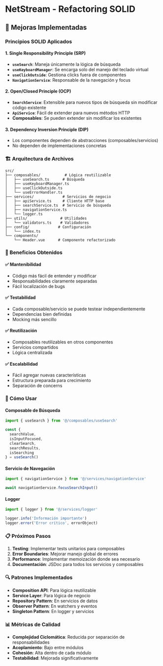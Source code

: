 # NetStream - Refactoring SOLID

## 🎯 Mejoras Implementadas

### Principios SOLID Aplicados

#### 1. **Single Responsibility Principle (SRP)**
- **`useSearch`**: Maneja únicamente la lógica de búsqueda
- **`useKeyboardManager`**: Se encarga solo del manejo del teclado virtual
- **`useClickOutside`**: Gestiona clicks fuera de componentes
- **`NavigationService`**: Responsable de la navegación y focus

#### 2. **Open/Closed Principle (OCP)**
- **`SearchService`**: Extensible para nuevos tipos de búsqueda sin modificar código existente
- **`ApiService`**: Fácil de extender para nuevos métodos HTTP
- **Composables**: Se pueden extender sin modificar los existentes

#### 3. **Dependency Inversion Principle (DIP)**
- Los componentes dependen de abstracciones (composables/servicios)
- No dependen de implementaciones concretas

### 🏗️ Arquitectura de Archivos

```
src/
├── composables/           # Lógica reutilizable
│   ├── useSearch.ts      # Búsqueda
│   ├── useKeyboardManager.ts
│   ├── useClickOutside.ts
│   └── useErrorHandler.ts
├── services/             # Servicios de negocio
│   ├── apiService.ts     # Cliente HTTP base
│   ├── searchService.ts  # Servicio de búsqueda
│   ├── navigationService.ts
│   └── logger.ts
├── utils/               # Utilidades
│   └── validators.ts    # Validadores
├── config/             # Configuración
│   └── index.ts
└── components/
    └── Header.vue      # Componente refactorizado
```

### 🔧 Beneficios Obtenidos

#### ✅ **Mantenibilidad**
- Código más fácil de entender y modificar
- Responsabilidades claramente separadas
- Fácil localización de bugs

#### ✅ **Testabilidad**
- Cada composable/servicio se puede testear independientemente
- Dependencias bien definidas
- Mocking más sencillo

#### ✅ **Reutilización**
- Composables reutilizables en otros componentes
- Servicios compartidos
- Lógica centralizada

#### ✅ **Escalabilidad**
- Fácil agregar nuevas características
- Estructura preparada para crecimiento
- Separación de concerns

### 🚀 Cómo Usar

#### Composable de Búsqueda
```typescript
import { useSearch } from '@/composables/useSearch'

const {
  searchValue,
  isInputFocused,
  clearSearch,
  searchResults,
  isSearching
} = useSearch()
```

#### Servicio de Navegación
```typescript
import { navigationService } from '@/services/navigationService'

await navigationService.focusSearchInput()
```

#### Logger
```typescript
import { logger } from '@/services/logger'

logger.info('Información importante')
logger.error('Error crítico', errorObject)
```

### 📋 Próximos Pasos

1. **Testing**: Implementar tests unitarios para composables
2. **Error Boundaries**: Mejorar manejo global de errores
3. **Performance**: Implementar memoización donde sea necesario
4. **Documentación**: JSDoc para todos los servicios y composables

### 🔍 Patrones Implementados

- **Composition API**: Para lógica reutilizable
- **Service Layer**: Para lógica de negocio
- **Repository Pattern**: En servicios de datos
- **Observer Pattern**: En watchers y eventos
- **Singleton Pattern**: En logger y servicios

### 📊 Métricas de Calidad

- **Complejidad Ciclomática**: Reducida por separación de responsabilidades
- **Acoplamiento**: Bajo entre módulos
- **Cohesión**: Alta dentro de cada módulo
- **Testabilidad**: Mejorada significativamente
